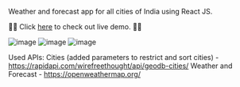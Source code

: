 Weather and forecast app for all cities of India using React JS.

🚀🚀 Click [here](https://indian-weather-clock.netlify.app/) to check out live demo. 🚀🚀

![image](https://github.com/swatimoluguri/weather-app/assets/149689000/36fb8a5a-b71e-49ff-8559-16cd451e1db1)
![image](https://github.com/swatimoluguri/weather-app/assets/149689000/2528ccd3-ff70-4a89-92bb-7807f685b9d3)
![image](https://github.com/swatimoluguri/weather-app/assets/149689000/07195b1d-c9d5-4e6c-8d7b-d1f3fb7414b9)

Used APIs:
Cities (added parameters to restrict and sort cities) - https://rapidapi.com/wirefreethought/api/geodb-cities/
Weather and Forecast - https://openweathermap.org/ 





